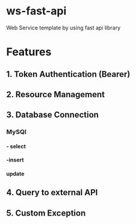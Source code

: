 # ws-fast-api
Web Service template by using fast api library

# Features
## 1. Token Authentication (Bearer)
## 2. Resource Management
## 3. Database Connection
### MySQl
#### - select
#### -insert
#### update
## 4. Query to external API
## 5. Custom Exception
